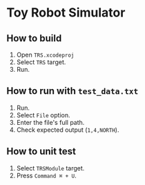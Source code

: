 # Toy Robot Simulator

## How to build
1. Open `TRS.xcodeproj`
2. Select `TRS` target.
3. Run.

## How to run with `test_data.txt`
1. Run.
2. Select `File` option.
3. Enter the file's full path.
4. Check expected output (`1,4,NORTH`).

## How to unit test
1. Select `TRSModule` target.
2. Press `Command ⌘ + U`.
